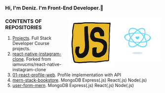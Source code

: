 <h3 class="animate__animated animate__bounce">Hi, I'm Deniz. I'm Front-End Developer.👋<h3/> <img src="https://github.com/denizozmen/denizozmen/blob/main/content_heart-react.gif" alt="react-native" width="150" height="140" align="right" style="max-width:100%;">
<img   <img src="https://github.com/denizozmen/denizozmen/blob/main/giphy.gif" alt="react-native" width="150" height="160" align="right"  style="max-width:100%;"><img 

# CONTENTS OF REPOSITORIES
1. [Projects](https://github.com/denizozmen/Projects). Full Stack Developer Course projects.
2. [react-native-instagram-clone](https://github.com/denizozmen/react-native-instagram-clone). Forked from iamvucms/react-native-instagram-clone
3. [01-react-profile-web](https://github.com/denizozmen/01-react-profile-web). Profile implementation with API
4. [mern-stack-bookstore](https://github.com/denizozmen/mern-stack-bookstore). MongoDB Express(.js) React(.js) Node(.js)
5. [user-form-mern](https://github.com/denizozmen/user-form-mern). MongoDB Express(.js) React(.js) Node(.js)



